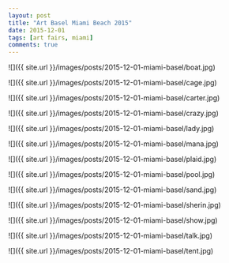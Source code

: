 ```yaml
---
layout: post
title: "Art Basel Miami Beach 2015"
date: 2015-12-01
tags: [art fairs, miami]
comments: true
---
```

![]({{ site.url }}/images/posts/2015-12-01-miami-basel/boat.jpg)

![]({{ site.url }}/images/posts/2015-12-01-miami-basel/cage.jpg)

![]({{ site.url }}/images/posts/2015-12-01-miami-basel/carter.jpg)

![]({{ site.url }}/images/posts/2015-12-01-miami-basel/crazy.jpg)

![]({{ site.url }}/images/posts/2015-12-01-miami-basel/lady.jpg)

![]({{ site.url }}/images/posts/2015-12-01-miami-basel/mana.jpg)

![]({{ site.url }}/images/posts/2015-12-01-miami-basel/plaid.jpg)

![]({{ site.url }}/images/posts/2015-12-01-miami-basel/pool.jpg)

![]({{ site.url }}/images/posts/2015-12-01-miami-basel/sand.jpg)

![]({{ site.url }}/images/posts/2015-12-01-miami-basel/sherin.jpg)

![]({{ site.url }}/images/posts/2015-12-01-miami-basel/show.jpg)

![]({{ site.url }}/images/posts/2015-12-01-miami-basel/talk.jpg)

![]({{ site.url }}/images/posts/2015-12-01-miami-basel/tent.jpg)

